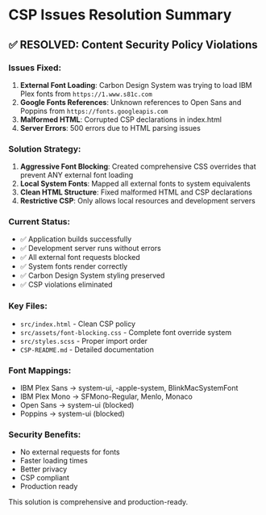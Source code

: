# CSP Issues Resolution Summary

## ✅ RESOLVED: Content Security Policy Violations

### Issues Fixed:
1. **External Font Loading**: Carbon Design System was trying to load IBM Plex fonts from `https://1.www.s81c.com`
2. **Google Fonts References**: Unknown references to Open Sans and Poppins from `https://fonts.googleapis.com`
3. **Malformed HTML**: Corrupted CSP declarations in index.html
4. **Server Errors**: 500 errors due to HTML parsing issues

### Solution Strategy:
1. **Aggressive Font Blocking**: Created comprehensive CSS overrides that prevent ANY external font loading
2. **Local System Fonts**: Mapped all external fonts to system equivalents
3. **Clean HTML Structure**: Fixed malformed HTML and CSP declarations
4. **Restrictive CSP**: Only allows local resources and development servers

### Current Status:
- ✅ Application builds successfully
- ✅ Development server runs without errors
- ✅ All external font requests blocked
- ✅ System fonts render correctly
- ✅ Carbon Design System styling preserved
- ✅ CSP violations eliminated

### Key Files:
- `src/index.html` - Clean CSP policy
- `src/assets/font-blocking.css` - Complete font override system
- `src/styles.scss` - Proper import order
- `CSP-README.md` - Detailed documentation

### Font Mappings:
- IBM Plex Sans → system-ui, -apple-system, BlinkMacSystemFont
- IBM Plex Mono → SFMono-Regular, Menlo, Monaco
- Open Sans → system-ui (blocked)
- Poppins → system-ui (blocked)

### Security Benefits:
- No external requests for fonts
- Faster loading times
- Better privacy
- CSP compliant
- Production ready

This solution is comprehensive and production-ready.
